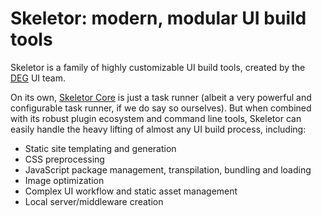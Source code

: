 # Skeletor: modern, modular UI build tools
Skeletor is a family of highly customizable UI build tools, created by the [DEG](http://www.degdigital.com) UI team. 

On its own, [Skeletor Core](https://github.com/deg-skeletor/skeletor-core) is just a task runner (albeit a very powerful and configurable task runner, if we do say so ourselves). But when combined with its robust plugin ecosystem and command line tools, Skeletor can easily handle the heavy lifting of almost any UI build process, including:

* Static site templating and generation
* CSS preprocessing
* JavaScript package management, transpilation, bundling and loading
* Image optimization
* Complex UI workflow and static asset management
* Local server/middleware creation 
